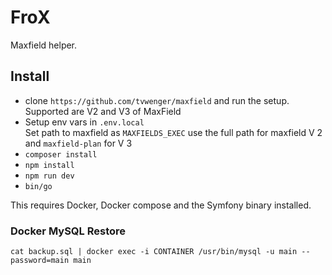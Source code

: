 # FroX

Maxfield helper.

## Install

* clone `https://github.com/tvwenger/maxfield` and run the setup. Supported are V2 and V3 of MaxField
* Setup env vars in `.env.local`<br>
Set path to maxfield as `MAXFIELDS_EXEC` use the full path for maxfield V 2 and `maxfield-plan` for V 3
* `composer install`
* `npm install`
* `npm run dev`
* `bin/go`

This requires Docker, Docker compose and the Symfony binary installed.

### Docker MySQL Restore

`cat backup.sql | docker exec -i CONTAINER /usr/bin/mysql -u main --password=main main`
